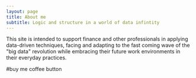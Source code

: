 ```yaml
---
layout: page
title: About me
subtitle: Logic and structure in a world of data infintity
---
```


 This site is intended to support finance and other professionals in applying data-driven techniques, facing and adapting to the fast coming wave of the "big data" revolution while embracing their future work environments in their everyday practices.

 #buy me coffee button
<script type="text/javascript" src="https://cdnjs.buymeacoffee.com/1.0.0/button.prod.min.js" data-name="bmc-button" data-slug="pandaudit" data-color="#FFDD00" data-emoji=""  data-font="Cookie" data-text="Buy me a coffee" data-outline-color="#000000" data-font-color="#000000" data-coffee-color="#ffffff" ></script>
